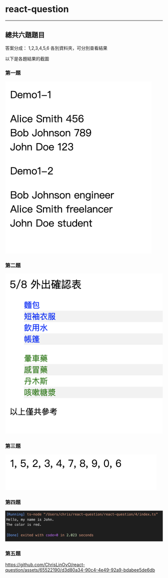 # react-question

---

## 總共六題題目

答案分成： 1,2,3,4,5,6 各別資料夾，可分別查看結果

以下是各題結果的截圖

### 第一題

![image](./image/demo1.jpg)

### 第二題

![image](./image/demo2.jpg)

### 第三題

![image](./image/demo3.jpg)

### 第四題

![image](./image/demo4.jpg)

### 第五題

https://github.com/ChrisLinOvO/react-question/assets/65522190/d3d80a34-90c4-4e49-92a9-bdabee5de6db


